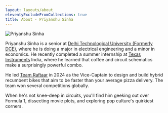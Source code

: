 ```yaml
---
layout: layouts/about
eleventyExcludeFromCollections: true
title: About - Priyanshu Sinha
---
```


<img src="/profile.jpeg" class="h-80 mx-auto rounded-md" alt="Priyanshu Sinha" />

Priyanshu Sinha is a senior at [Delhi Technological University (Formerly DCE)](https://dtu.ac.in), where he is doing a major in electrical engineering and a minor in economics. He recently completed a summer internship at [Texas Instruments](https://www.ti.com/) India, where he learned that coffee and circuit schematics make a surprisingly powerful combo.

He led [Team Raftaar](https://teamraftaar.in/) in 2024 as the Vice-Captain to design and build hybrid recumbent bikes that aim to be faster than your average pizza delivery. The team won several competitions globally.

When he's not knee-deep in circuits, you'll find him geeking out over Formula 1, dissecting movie plots, and exploring pop culture's quirkiest corners.
